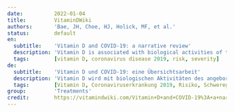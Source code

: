 ```yaml
---
date:          2022-01-04
title:         VitaminDWiki
authors:       'Bae, JH, Choe, HJ, Holick, MF, et al.'
status:        default
en:
  subtitle:    'Vitamin D and COVID-19: a narrative review'
  description: 'Vitamin D is associated with biological activities of the innate and adaptive immune systems, as well as inflammation. In observational studies, an inverse relationship has been found between serum 25-hydroxyvitamin D (25(OH)D) concentrations and the risk or severity of coronavirus disease 2019 (COVID-19). Several mechanisms have been proposed for the role of vitamin D in COVID-19, including modulation of immune and inflammatory responses, regulation of the renin-angiotensin-aldosterone system, and involvement in glucose metabolism and cardiovascular system. Low 25(OH) D concentrations might predispose patients with COVID-19 to severe outcomes not only via the associated hyperinflammatory syndrome but also by worsening preexisting impaired glucose metabolism and cardiovascular diseases. Some randomized controlled trials have shown that vitamin D supplementation is beneficial for reducing severe acute respiratory syndrome coronavirus 2 RNA positivity but not for reducing intensive care unit admission or all-cause mortality in patients with moderate-to-severe COVID-19. Current evidence suggests that taking a vitamin D supplement to maintain a serum concentration of 25(OH)D of at least 30 ng/mL (preferred range 40-60 ng/mL), can help reduce the risk of COVID-19 and its severe outcomes, including mortality. Although further well designed studies are warranted, it is prudent to recommend vitamin D supplements to people with vitamin D deficiency/insufficiency during the COVID-19 pandemic according to international guidelines.'
  tags:        [vitamin D, coronavirus disease 2019, risk, severity]
de:
  subtitle:    'Vitamin D und COVID-19: eine Übersichtsarbeit'
  description: 'Vitamin D wird mit biologischen Aktivitäten des angeborenen und adaptiven Immunsystems sowie mit Entzündungen in Verbindung gebracht. In Beobachtungsstudien wurde ein umgekehrter Zusammenhang zwischen der Serumkonzentration von 25-Hydroxyvitamin D (25(OH)D) und dem Risiko bzw. der Schwere einer Coronaviruserkrankung 2019 (COVID-19) festgestellt. Für die Rolle von Vitamin D bei COVID-19 wurden mehrere Mechanismen vorgeschlagen, darunter die Modulation von Immun- und Entzündungsreaktionen, die Regulierung des Renin-Angiotensin-Aldosteron-Systems und die Beteiligung am Glukosestoffwechsel und am Herz-Kreislauf-System. Niedrige 25(OH)D-Konzentrationen könnten Patienten mit COVID-19 nicht nur durch das damit verbundene Hyperinflammationssyndrom, sondern auch durch die Verschlimmerung eines bereits bestehenden gestörten Glukosestoffwechsels und kardiovaskulärer Erkrankungen für schwerwiegende Folgen prädisponieren. Einige randomisierte, kontrollierte Studien haben gezeigt, dass eine Vitamin-D-Supplementierung bei Patienten mit mittelschwerer bis schwerer COVID-19-Infektion zwar die RNA-Positivität des schweren akuten respiratorischen Syndroms verringert, nicht aber die Einweisung in die Intensivstation oder die Gesamtmortalität. Die derzeitigen Erkenntnisse deuten darauf hin, dass die Einnahme eines Vitamin-D-Supplements zur Aufrechterhaltung einer Serumkonzentration von 25(OH)D von mindestens 30 ng/ml (bevorzugter Bereich 40-60 ng/ml) dazu beitragen kann, das Risiko von COVID-19 und seiner schweren Folgen, einschließlich der Sterblichkeit, zu verringern. Obwohl weitere gut konzipierte Studien erforderlich sind, ist es ratsam, Menschen mit Vitamin-D-Mangel während der COVID-19-Pandemie gemäß den internationalen Leitlinien Vitamin-D-Ergänzungen zu empfehlen.' 
  tags:        [Vitamin D, Coronaviruserkrankung 2019, Risiko, Schweregrad]
group:         'Treatments'
credit:        https://vitamindwiki.com/Vitamin+D+and+COVID-19%3A+a+narrative+review+-+Holick+-+Jan+4%2C+2022
---
```

